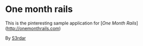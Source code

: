 # One month rails

This is the pinteresting sample application for 
[*One Month Rails*]	(http://onemonthrails.com)

By [S3rdar](http://www.google.nl)
